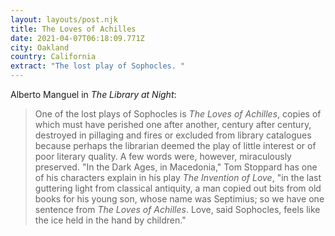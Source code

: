 ```yaml
---
layout: layouts/post.njk
title: The Loves of Achilles
date: 2021-04-07T06:18:09.771Z
city: Oakland
country: California
extract: "The lost play of Sophocles. "
---
```


Alberto Manguel in _The Library at Night_:

> One of the lost plays of Sophocles is _The Loves of Achilles_, copies of which must have perished one after another, century after century, destroyed in pillaging and fires or excluded from library catalogues because perhaps the librarian deemed the play of little interest or of poor literary quality. A few words were, however, miraculously preserved. "In the Dark Ages, in Macedonia," Tom Stoppard has one of his characters explain in his play _The Invention of Love_, "in the last guttering light from classical antiquity, a man copied out bits from old books for his young son, whose name was Septimius; so we have one sentence from _The Loves of Achilles_. Love, said Sophocles, feels like the ice held in the hand by children."
